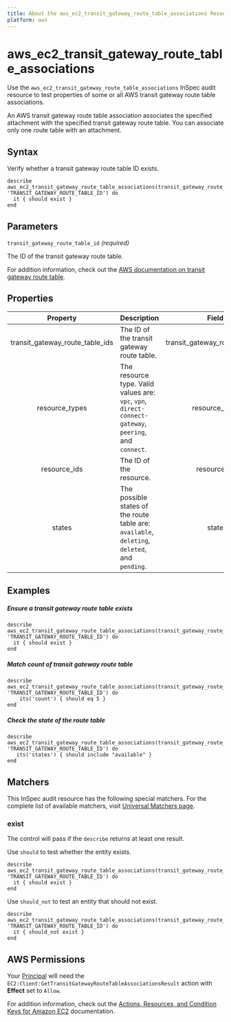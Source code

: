 ```yaml
---
title: About the aws_ec2_transit_gateway_route_table_associations Resource
platform: aws
---
```


# aws_ec2_transit_gateway_route_table_associations

Use the `aws_ec2_transit_gateway_route_table_associations` InSpec audit resource to test properties of some or all AWS transit gateway route table associations.

An AWS transit gateway route table association associates the specified attachment with the specified transit gateway route table. You can associate only one route table with an attachment.

## Syntax

Verify whether a transit gateway route table ID exists.

    describe aws_ec2_transit_gateway_route_table_associations(transit_gateway_route_table_id: 'TRANSIT_GATEWAY_ROUTE_TABLE_ID') do
      it { should exist }
    end

## Parameters

`transit_gateway_route_table_id` _(required)_

The ID of the transit gateway route table.

For addition information, check out the [AWS documentation on transit gateway route table](https://docs.aws.amazon.com/AWSCloudFormation/latest/UserGuide/aws-resource-ec2-transitgatewayroutetableassociation.html).

## Properties

| Property  | Description | Field |
| :---: | :--- | :---: |
| transit_gateway_route_table_ids | The ID of the transit gateway route table. | transit_gateway_route_table_id |
| resource_types | The resource type. Valid values are: `vpc`, `vpn`, `direct-connect-gateway`, `peering`, and `connect`. | resource_type |
| resource_ids | The ID of the resource. | resource_id |
| states | The possible states of the route table are: `available`, `deleting`, `deleted`, and `pending`. | state |

## Examples

##### Ensure a transit gateway route table exists

    describe aws_ec2_transit_gateway_route_table_associations(transit_gateway_route_table_id: 'TRANSIT_GATEWAY_ROUTE_TABLE_ID') do
      it { should exist }
    end

##### Match count of transit gateway route table

    describe aws_ec2_transit_gateway_route_table_associations(transit_gateway_route_table_id: 'TRANSIT_GATEWAY_ROUTE_TABLE_ID') do
        its('count') { should eq 5 }
    end

##### Check the state of the route table

    describe aws_ec2_transit_gateway_route_table_associations(transit_gateway_route_table_id: 'TRANSIT_GATEWAY_ROUTE_TABLE_ID') do
       its('states') { should include "available" }
    end

## Matchers

This InSpec audit resource has the following special matchers. For the complete list of available matchers, visit [Universal Matchers page](https://www.inspec.io/docs/reference/matchers/).

### exist

The control will pass if the `describe` returns at least one result.

Use `should` to test whether the entity exists.

    describe aws_ec2_transit_gateway_route_table_associations(transit_gateway_route_table_id: 'TRANSIT_GATEWAY_ROUTE_TABLE_ID') do
      it { should exist }
    end

Use `should_not` to test an entity that should not exist.

    describe aws_ec2_transit_gateway_route_table_associations(transit_gateway_route_table_id: 'TRANSIT_GATEWAY_ROUTE_TABLE_ID') do
      it { should_not exist }
    end

## AWS Permissions

Your [Principal](https://docs.aws.amazon.com/IAM/latest/UserGuide/intro-structure.html#intro-structure-principal) will need the `EC2:Client:GetTransitGatewayRouteTableAssociationsResult` action with **Effect** set to `Allow`.

For addition information, check out the [Actions, Resources, and Condition Keys for Amazon EC2](https://docs.aws.amazon.com/IAM/latest/UserGuide/list_amazonec2.html) documentation.
